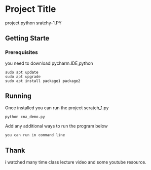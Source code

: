 # Project Title

 project python sratchy-1.PY

## Getting Starte

### Prerequisites
you need to download pycharm.IDE,python 

```
sudo apt update
sudo apt upgrade
sudo apt install package1 package2
```

## Running
Once installed you can run the project scratch_1.py

```
python cna_demo.py
```

Add any additional ways to run the program below

```
you can run in command line
```

## Thank
i watched many time class lecture video and some youtube resource.
